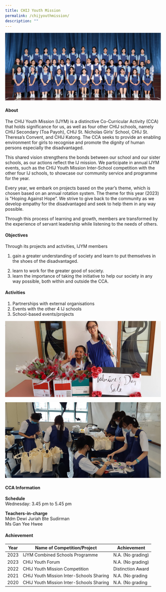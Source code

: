 ```yaml
---
title: CHIJ Youth Mission
permalink: /chijyouthmission/
description: ""
---
```

![](/images/CCA/2023/CHIJ%20YM/chij%20youth%20mission.jpg)

#### **About**
The CHIJ Youth Mission (IJYM) is a distinctive Co-Curricular Activity (CCA) that holds significance for us, as well as four other CHIJ schools, namely CHIJ Secondary (Toa Payoh), CHIJ St. Nicholas Girls’ School, CHIJ St. Theresa’s Convent, and CHIJ Katong. The CCA seeks to provide an enabling environment for girls to recognise and promote the dignity of human persons especially the disadvantaged.

This shared vision strengthens the bonds between our school and our sister schools, as our actions reflect the IJ mission. We participate in annual IJYM events, such as the CHIJ Youth Mission Inter-School competition with the other four IJ schools, to showcase our community service and programme for the year.

Every year, we embark on projects based on the year’s theme, which is chosen based on an annual rotation system. The theme for this year (2023) is "Hoping Against Hope”. We strive to give back to the community as we develop empathy for the disadvantaged and seek to help them in any way possible.

Through this process of learning and growth, members are transformed by the experience of servant leadership while listening to the needs of others.


#### **Objectives**
 Through its projects and activities, IJYM members
 
1) gain a greater understanding of society and learn to put themselves in the shoes of the disadvantaged. 
2. learn to work for the greater good of society.
3. learn the importance of taking the initiative to help our society in any way possible, both within and outside the CCA.


#### **Activities**
1.  Partnerships with external organisations
2. Events with the other 4 IJ schools
3. School-based events/projects

![](/images/CCA/Clubs%20and%20Societies/CHIJ%20Youth%20Mission/C2.jpg)

![](/images/CCA/Clubs%20and%20Societies/CHIJ%20Youth%20Mission/C3.jpg)

 

#### **CCA Information**

**Schedule**        
<br>Wednesday: 3.45 pm to 5.45 pm <br>

**Teachers-in-charge**
<br>Mdm Dewi Juriah Bte Sudirman <br> Ms Gan Yee Hwee<br>


#### **Achievement**


| Year | Name of Competition/Project                   | Achievement          |
|------|-----------------------------------------------|----------------------|
| 2023 | IJYM Combined Schools Programme | N.A. (No grading)|
| 2023 | CHIJ Youth Forum | N.A. (No grading)|
| 2022 | CHIJ Youth Mission Competition  | Distinction Award |
| 2021 | CHIJ Youth Mission Inter-Schools Sharing | N.A. (No grading |
| 2020 | CHIJ Youth Mission Inter-Schools Sharing | N.A. (No grading |